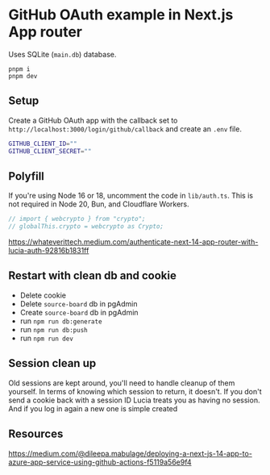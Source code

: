# GitHub OAuth example in Next.js App router

Uses SQLite (`main.db`) database.

```
pnpm i
pnpm dev
```

## Setup

Create a GitHub OAuth app with the callback set to `http://localhost:3000/login/github/callback` and create an `.env` file.

```bash
GITHUB_CLIENT_ID=""
GITHUB_CLIENT_SECRET=""
```

## Polyfill

If you're using Node 16 or 18, uncomment the code in `lib/auth.ts`. This is not required in Node 20, Bun, and Cloudflare Workers.

```ts
// import { webcrypto } from "crypto";
// globalThis.crypto = webcrypto as Crypto;
```

https://whateverittech.medium.com/authenticate-next-14-app-router-with-lucia-auth-92816b1831ff

## Restart with clean db and cookie

- Delete cookie
- Delete `source-board` db in pgAdmin
- Create `source-board` db in pgAdmin
- run `npm run db:generate`
- run `npm run db:push`
- run `npm run dev`

## Session clean up

Old sessions are kept around, you'll need to handle cleanup of them yourself. In terms of knowing which session to return, it doesn't. If you don't send a cookie back with a session ID Lucia treats you as having no session. And if you log in again a new one is simple created

## Resources

https://medium.com/@dileepa.mabulage/deploying-a-next-js-14-app-to-azure-app-service-using-github-actions-f5119a56e9f4
